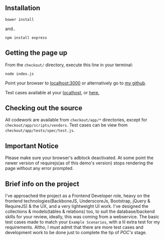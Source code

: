 ## Installation

```
bower install
```
and..
```
npm install express
```
## Getting the page up

From the `checkout/` directory, execute this line in your terminal:
```
node index.js
```
Point your browser to [localhost:3000](https://localhost:3000) or alternatively go to [my github](http://lukmanism.github.io/demos/checkout/#/users/1).

Test cases available at your [localhost](http://localhost:3000/app/tests/), or [here.](http://lukmanism.github.io/demos/checkout/app/tests/)

## Checking out the source

All codework are available from `checkout/app/*` directories, except for `checkout/app/scripts/vendors`. Test cases can be view from `checkout/app/tests/spec/test.js`.

## Important Notice

Please make sure your browser's adblock deactivated. At some point the newer version of requirejs(as of this demo's version) stops rendering the page without any error prompted.

## Brief info on the project

I've approached the project as a Frontend Developer role, heavy on the frontend technologies(BackboneJS, UnderscoreJs, Bootstrap, jQuery & RequireJS) & the UX, and a very lightweight UI work. I've designed the collections & models(tables & relations) too, to suit the database/backend skills for your review, ideally, this was coming from a webservice. The basic test cases made to match your `Example Scenarios`, with a lil extra test for my requirements. Altho, I must admit that there are more test cases and development work to be done just to complete the tip of *POC's* stage.
